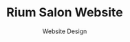 ---
title: Rium Salon Website
subtitle: Website Design
layout: post_detail
modal-id: 2
date-created: 2021-06-24
date-edited:
img: rium-salon-website.png
thumbnail: rium-salon-website-thumbnail.png
alt: image-alt
client: Coiffure Rium
client-url: https://k-beautycare.com
project-start-date: 2021-03-12
project-end-date: Ongoing
project-link: https://k-beautycare.com
category: Portfolio
description: First Project / Front-End / Booking System / Multi-Language Website
comments: true
---